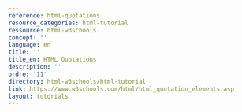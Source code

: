 ```yaml
---
reference: html-quotations
resource_categories: html-tutorial
ressource: html-w3schools
concept: ''
language: en
title: ''
title_en: HTML Quotations
description: ''
ordre: '11'
directory: html-w3schools/html-tutorial
link: https://www.w3schools.com/html/html_quotation_elements.asp
layout: tutorials
---
```

